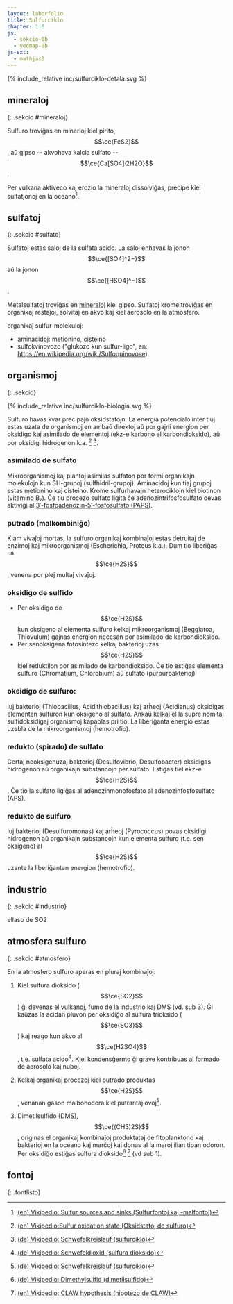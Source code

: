```yaml
---
layout: laborfolio
title: Sulfurciklo
chapter: 1.6
js:
  - sekcio-0b
  - yedmap-0b
js-ext:
  - mathjax3
---
```



<!--
https://en.wikipedia.org/wiki/Sulfur_cycle
https://de.wikipedia.org/wiki/Schwefelkreislauf
https://www.chemistryworld.com/features/the-secrets-of-the-sulfur-cycle/4015331.article
https://www.spektrum.de/lexikon/biologie-kompakt/schwefelkreislauf/10538
https://www.spektrum.de/lexikon/biologie/schwefelkreislauf/60195
https://www.spektrum.de/lexikon/geographie/schwefelkreislauf/7098
https://www.spektrum.de/lexikon/geowissenschaften/schwefelkreislauf/14560
-->


<script>

// ni ekstraktis el la origina fosforciklo-detala.graphml 
// per relo-biokemio/pro/trf/graphml2model.pl
const eĝoj = {
  "e0": ["n0", "n1" ],
  "e1": ["n8", "n1" ],
  "e2": ["n2", "n0" ],
  "e3": ["n1", "n2" ],
  "e4": ["n9", "n0" ],
  "e5": ["n8", "n9" ],
  "e6": ["n1", "n8" ],
  "e7": ["n2", "n1" ]
}
/*
const rondvojo = [
  '#mineraloj',
  '#sulfato',
  '#organismoj',
  '#atmosfero',
  '#sulfato',
  '#mineraloj',
  '#industrio',
  '#atmosfero'
]
*/

function je_stacio(celo,node) {
  if (celo[0] == '#') {
    // fermu ĉiujn malfermitajn sekciojn sed malfermu la celitan...
    Sekcio.malfermu(celo.substring(1),true);
  }
}

function al_sekcio(celo) {
  location.href = celo;
  // normale jam devas esti malfermita, sed eble tamen (re)fermita
  Sekcio.malfermu(celo.substring(1));
}

function movo_lau(egho,pado) {  
  let x = 30; //3s
  function dormu(ms) {
     return new Promise(resolve => setTimeout(resolve, ms));
  }  
  function movu() {
    if (x>0) {
      x--;
      pado.setAttribute("stroke-dashoffset",x);
      dormu(100).then(movu);
    } else {
        pado.classList.remove('mova');
    }
  };

  pado.classList.add('mova');
  movu();
}


let yedmap;

window.onload = () => {
  Sekcio.aranĝo();

  const yedSvg = document.querySelector("#y\\.node\\.0").closest("svg");
  yedmap = new YedMap(yedSvg,eĝoj,je_stacio,al_sekcio,movo_lau);
  yedmap.preparu("#mineraloj"); // , rondvojo
}
</script>

<style>
  .nuna {
    font-weight: bold;
    stroke-width: 2;
    stroke: #C44;
    stroke-dasharray: 3,2;
  }
  .nuna rect {

    fill: cornflowerblue;
  }
  .vm_nuna {
    stroke-width: 2;
    stroke: #C44;
    font-weight: bold;
  }
  .mova {
    stroke-dasharray: 3,3;
  }
</style>

{% include_relative inc/sulfurciklo-detala.svg %}


## mineraloj
{: .sekcio #mineraloj}

Sulfuro troviĝas en minerloj kiel pirito, $$\ce{FeS2}$$, aŭ
gipso -- akvohava kalcia sulfato -- $$\ce{Ca[SO4]·2H2O}$$.

Per vulkana aktiveco kaj erozio la mineraloj dissolviĝas, precipe kiel sulfatjonoj en la oceano[^W2].

## sulfatoj
{: .sekcio #sulfato}

Sulfatoj estas saloj de la sulfata acido. La saloj enhavas la jonon 
$$\ce{[SO4]^2−}$$ aŭ la jonon $$\ce{[HSO4]^−}$$.

Metalsulfatoj troviĝas en [mineraloj](#mineraloj) kiel gipso. Sulfatoj krome troviĝas en organikaj restaĵoj, solvitaj en akvo kaj kiel aerosolo en la atmosfero.

organikaj sulfur-molekuloj:

- aminacidoj: metionino, cisteino
- sulfokvinovozo ("glukozo kun sulfur-ligo", en: https://en.wikipedia.org/wiki/Sulfoquinovose)

## organismoj
{: .sekcio}

{% include_relative inc/sulfurciklo-biologia.svg %}

Sulfuro havas kvar precipajn oksidstatojn. La energia potencialo inter tiuj estas
uzata de organismoj en ambaŭ direktoj aŭ por gajni energion per oksidigo 
kaj asimilado de elementoj (ekz-e karbono el karbondioksido), aŭ por oksidigi hidrogenon
k.a. [^W6] [^W5].

### asimilado de sulfato

Mikroorganismoj kaj plantoj asimilas sulfaton por formi organikajn molekulojn kun SH-grupoj (sulfhidril-grupoj).
Aminacidoj kun tiaj grupoj estas metionino kaj cisteino. Krome sulfurhavajn heterociklojn kiel biotinon (vitamino B₇).
Ĉe tiu procezo sulfato ligita ĉe adenozintrifosfosulfato devas aktiviĝi al 
[3′-fosfoadenozin-5′-fosfosulfato (PAPS)](../biokemio/PAPS).


### putrado (malkombiniĝo)

Kiam vivaĵoj mortas, la sulfuro organikaj kombinaĵoj estas detruitaj de 
enzimoj kaj mikroorganismoj (Escherichia, Proteus k.a.).
Dum tio liberiĝas i.a. $$\ce{H2S}$$, venena por plej multaj vivaĵoj.


### oksidigo de sulfido

- Per oksidigo de $$\ce{H2S}$$ kun oksigeno al elementa sulfuro kelkaj mikroorganismoj (Beggiatoa, Thiovulum) 
  gajnas energion necesan por asimilado de karbondioksido.
- Per senoksigena fotosintezo kelkaj bakterioj uzas $$\ce{H2S}$$ kiel
  reduktilon por asimilado de karbondioksido. Ĉe tio estiĝas elementa sulfuro (Chromatium, Chlorobium)
  aŭ sulfato (purpurbakterioj)


### oksidigo de sulfuro:

Iuj bakterioj (Thiobacillus, Acidithiobacillus) kaj arĥeoj (Acidianus) oksidigas elementan sulfuron kun oksigeno
al sulfato. Ankaŭ kelkaj el la supre nomitaj sulfidoksidigaj organismoj kapablas pri tio. La liberiĝanta energio estas uzebla de la mikroorganismoj (ĥemotrofio).

### redukto (spirado) de sulfato

Certaj neoksigenuzaj bakterioj (Desulfovibrio, Desulfobacter) oksidigas hidrogenon aŭ organikajn substancojn
per sulfato. Estiĝas tiel ekz-e $$\ce{H2S}$$. Ĉe tio la sulfato ligiĝas al adenozinmonofosfato al
adenozinfosfosulfato (APS).

### redukto de sulfuro

Iuj bakterioj (Desulfuromonas) kaj arĥeoj (Pyrococcus) povas oksidigi hidrogenon aŭ organikajn substancojn
kun elementa sulfuro (t.e. sen oksigeno) al $$\ce{H2S}$$ uzante la liberiĝantan energion (ĥemotrofio).


## industrio
{: .sekcio #industrio}

ellaso de SO2

## atmosfera sulfuro
{: .sekcio #atmosfero}

<!-- https://de.wikipedia.org/wiki/Dimethylsulfoniumpropionat -->

En la atmosfero sulfuro aperas en pluraj kombinaĵoj:

1. Kiel sulfura dioksido ($$\ce{SO2}$$) ĝi devenas el vulkanoj, fumo de la industrio kaj DMS (vd. sub 3). 
Ĝi kaŭzas la acidan pluvon per oksidiĝo al sulfura trioksido ($$\ce{SO3}$$) kaj reago 
kun akvo al $$\ce{H2SO4}$$, t.e. sulfata acido[^W1]. Kiel kondensĝermo ĝi grave kontribuas al formado
de aerosolo kaj nuboj.

3. Kelkaj organikaj procezoj kiel putrado produktas $$\ce{H2S}$$, venanan gason malbonodora kiel putrantaj ovoj[^W5].

4. Dimetilsulfido (DMS), $$\ce{(CH3)2S}$$, originas el organikaj kombinaĵoj produktataj de fitoplanktono kaj bakterioj en la oceano kaj marĉoj kaj donas al la maroj ilian tipan odoron.
Per oksidiĝo estiĝas sulfura dioksido[^W3] [^W4] (vd sub 1).

## fontoj
{: .fontlisto}

[^W1]: [(de) Vikipedio: Schwefeldioxid (sulfura dioksido)](https://de.wikipedia.org/wiki/Schwefeldioxid)
[^W2]: [(en) Vikipedio: Sulfur sources and sinks (Sulfurfontoj kaj -malfontoj)](https://en.wikipedia.org/wiki/Sulfur_cycle#Sulfur_sources_and_sinks)
[^W3]: [(de) Vikipedio: Dimethylsulfid (dimetilsulfido)](https://de.wikipedia.org/wiki/Dimethylsulfid)
[^W4]: [(en) Vikipedio: CLAW hypothesis (hipotezo de CLAW)](https://en.wikipedia.org/wiki/CLAW_hypothesis)
[^W5]: [(de) Vikipedio: Schwefelkreislauf (sulfurciklo)](https://de.wikipedia.org/wiki/Schwefelkreislauf)
[^W6]: [(en) Vikipedio:Sulfur oxidation state (Oksidstatoj de sulfuro)](https://en.wikipedia.org/wiki/Sulfur_cycle#Sulfur_oxidation_state)